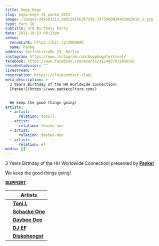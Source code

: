 ```yaml
---
title: Bopp Kogn
slug: bopp-kogn-16_panke_2021
image: /images/245683213_289124156367596_1475960034403803616_n.jpg
type: Part 16
subtitle: 3rd Birthday Party
date: 2021-10-23 09:23pm
venue:
  venueLink: https://bit.ly/2NDGRAK
  name: Panke
address: Gerichtstraße 23, Berlin
instagram: https://www.instagram.com/boppkognfestival/
facebook: https://www.facebook.com/events/411493707201650/
residentadvisor: ""
livestream: ""
reservation: https://closecontact.club/
meta_description: >-
  3 Years Birthday of the HH Worldwide Connection!
  [Panke!](https://www.pankeculture.com/)


  We keep the good things going!
artists:
  - artist:
      relation: toni-l
  - artist:
      relation: shacke-one
  - artist:
      relation: daybee-dee
  - artist:
      relation: ef
media: []
---
```


3 Years Birthday of the HH Worldwide Connection!
presented by
**[Panke!](https://www.pankeculture.com/)**

We keep the good things going!

**[SUPPORT](https://ko-fi.com/boppkogn)**

|     | **Artists**                                                        |
| --- | -------------------------------------------------------------------- |
|     | **[Toni L](https://bopp-kogn.africa/artists/toni-l/)**           |
|     | **[Schacke One](https://bopp-kogn.africa/artists/shacke-one/)**         |
|     | **[Daybee Dee](https://bopp-kogn.africa/artists/daybee-dee/)**          |
|     | **[DJ EF](https://bopp-kogn.africa/artists/ef/)** |
|     | **[Diskohengst](https://bopp-kogn.africa/artists/diskohengst/)** |